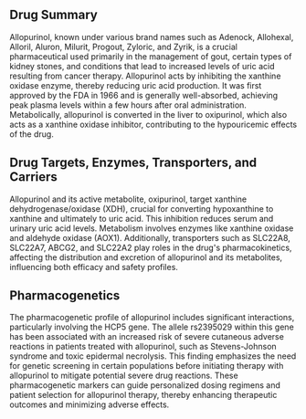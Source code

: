 ## Drug Summary
Allopurinol, known under various brand names such as Adenock, Allohexal, Alloril, Aluron, Milurit, Progout, Zyloric, and Zyrik, is a crucial pharmaceutical used primarily in the management of gout, certain types of kidney stones, and conditions that lead to increased levels of uric acid resulting from cancer therapy. Allopurinol acts by inhibiting the xanthine oxidase enzyme, thereby reducing uric acid production. It was first approved by the FDA in 1966 and is generally well-absorbed, achieving peak plasma levels within a few hours after oral administration. Metabolically, allopurinol is converted in the liver to oxipurinol, which also acts as a xanthine oxidase inhibitor, contributing to the hypouricemic effects of the drug.

## Drug Targets, Enzymes, Transporters, and Carriers
Allopurinol and its active metabolite, oxipurinol, target xanthine dehydrogenase/oxidase (XDH), crucial for converting hypoxanthine to xanthine and ultimately to uric acid. This inhibition reduces serum and urinary uric acid levels. Metabolism involves enzymes like xanthine oxidase and aldehyde oxidase (AOX1). Additionally, transporters such as SLC22A8, SLC22A7, ABCG2, and SLC22A2 play roles in the drug's pharmacokinetics, affecting the distribution and excretion of allopurinol and its metabolites, influencing both efficacy and safety profiles.

## Pharmacogenetics
The pharmacogenetic profile of allopurinol includes significant interactions, particularly involving the HCP5 gene. The allele rs2395029 within this gene has been associated with an increased risk of severe cutaneous adverse reactions in patients treated with allopurinol, such as Stevens-Johnson syndrome and toxic epidermal necrolysis. This finding emphasizes the need for genetic screening in certain populations before initiating therapy with allopurinol to mitigate potential severe drug reactions. These pharmacogenetic markers can guide personalized dosing regimens and patient selection for allopurinol therapy, thereby enhancing therapeutic outcomes and minimizing adverse effects.